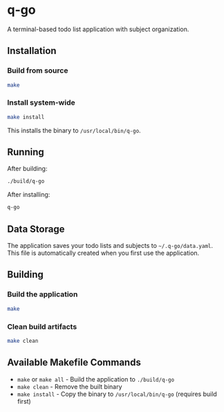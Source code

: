 # q-go

A terminal-based todo list application with subject organization.

## Installation

### Build from source

```bash
make
```

### Install system-wide

```bash
make install
```

This installs the binary to `/usr/local/bin/q-go`.

## Running

After building:
```bash
./build/q-go
```

After installing:
```bash
q-go
```

## Data Storage

The application saves your todo lists and subjects to `~/.q-go/data.yaml`. This file is automatically created when you first use the application.

## Building

### Build the application
```bash
make
```

### Clean build artifacts
```bash
make clean
```

## Available Makefile Commands

- `make` or `make all` - Build the application to `./build/q-go`
- `make clean` - Remove the built binary
- `make install` - Copy the binary to `/usr/local/bin/q-go` (requires build first)